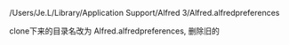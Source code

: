 /Users/Je.L/Library/Application Support/Alfred 3/Alfred.alfredpreferences

clone下来的目录名改为 Alfred.alfredpreferences, 删除旧的